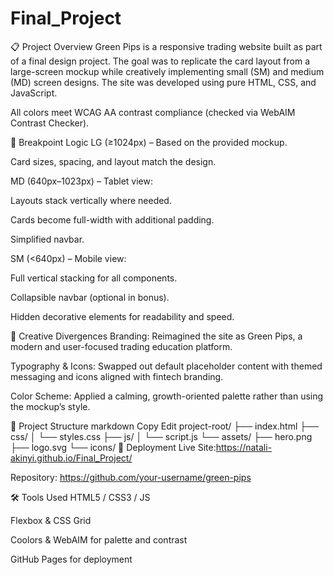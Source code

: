 # Final_Project
📋 Project Overview
Green Pips is a responsive trading website built as part of a final design project. The goal was to replicate the card layout from a large-screen mockup while creatively implementing small (SM) and medium (MD) screen designs. The site was developed using pure HTML, CSS, and JavaScript.


All colors meet WCAG AA contrast compliance (checked via WebAIM Contrast Checker).

📱 Breakpoint Logic
LG (≥1024px) – Based on the provided mockup.

Card sizes, spacing, and layout match the design.

MD (640px–1023px) – Tablet view:

Layouts stack vertically where needed.

Cards become full-width with additional padding.

Simplified navbar.

SM (<640px) – Mobile view:

Full vertical stacking for all components.

Collapsible navbar (optional in bonus).

Hidden decorative elements for readability and speed.

🧠 Creative Divergences
Branding: Reimagined the site as Green Pips, a modern and user-focused trading education platform.

Typography & Icons: Swapped out default placeholder content with themed messaging and icons aligned with fintech branding.

Color Scheme: Applied a calming, growth-oriented palette rather than using the mockup’s style.

📂 Project Structure
markdown
Copy
Edit
project-root/
├── index.html
├── css/
│   └── styles.css
├── js/
│   └── script.js
└── assets/
    ├── hero.png
    ├── logo.svg
    └── icons/
🚀 Deployment
Live Site:https://natali-akinyi.github.io/Final_Project/

Repository: https://github.com/your-username/green-pips

🛠️ Tools Used
HTML5 / CSS3 / JS

Flexbox & CSS Grid

Coolors & WebAIM for palette and contrast

GitHub Pages for deployment
